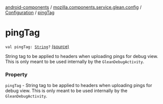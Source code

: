 [android-components](../../index.md) / [mozilla.components.service.glean.config](../index.md) / [Configuration](index.md) / [pingTag](./ping-tag.md)

# pingTag

`val pingTag: `[`String`](https://kotlinlang.org/api/latest/jvm/stdlib/kotlin/-string/index.html)`?` [(source)](https://github.com/mozilla-mobile/android-components/blob/master/components/service/glean/src/main/java/mozilla/components/service/glean/config/Configuration.kt#L40)

String tag to be applied to headers when uploading pings for debug view.
    This is only meant to be used internally by the `GleanDebugActivity`.

### Property

`pingTag` - String tag to be applied to headers when uploading pings for debug view.
    This is only meant to be used internally by the `GleanDebugActivity`.